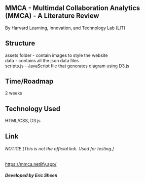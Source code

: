 ## MMCA - Multimdal Collaboration Analytics (MMCA) - A Literature Review

By Harvard Learning, Innovation, and Technology Lab (LIT)

## Structure

assets folder - contain images to style the website </br>
data - contains all the json data files </br>
scripts.js - JavaScript file that generates diagram using D3.js </br>

## Time/Roadmap 

2 weeks

## Technology Used

HTML/CSS, D3.js

## Link

###### NOTICE [This is not the official link. Used for testing.]
https://mmca.netlify.app/

##### Developed by Eric Sheen
